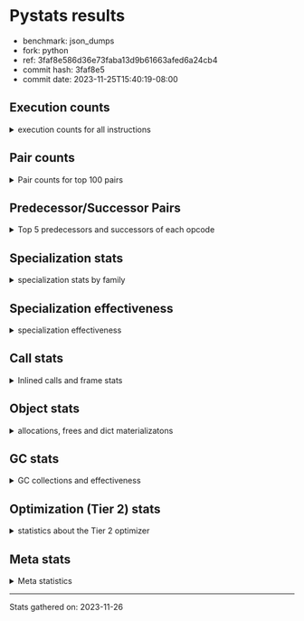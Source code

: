 
# Pystats results

- benchmark: json_dumps
- fork: python
- ref: 3faf8e586d36e73faba13d9b61663afed6a24cb4
- commit hash: 3faf8e5
- commit date: 2023-11-25T15:40:19-08:00

## Execution counts

<details>
<summary> execution counts for all instructions </summary>

|Name | Count | Self | Cumulative | Miss ratio | 
|---|---:|---:|---:|---:|
| LOAD_FAST | 71,701,640 | 23.1% | 23.1% |  |
| TO_BOOL_BOOL | 25,606,200 | 8.3% | 31.4% |  |
| LOAD_ATTR_INSTANCE_VALUE | 20,484,960 | 6.6% | 38.0% |  |
| POP_JUMP_IF_FALSE | 17,924,560 | 5.8% | 43.8% |  |
| LOAD_GLOBAL_MODULE | 15,365,020 | 5.0% | 48.8% |  |
| LOAD_GLOBAL_BUILTIN | 15,363,780 | 5.0% | 53.7% |  |
| STORE_FAST | 12,805,160 | 4.1% | 57.8% |  |
| LOAD_CONST | 12,803,280 | 4.1% | 62.0% |  |
| POP_JUMP_IF_NOT_NONE | 12,803,200 | 4.1% | 66.1% |  |
| POP_JUMP_IF_TRUE | 10,242,560 | 3.3% | 69.4% |  |
| CALL | 7,685,600 | 2.5% | 71.9% |  |
| RESUME_CHECK | 7,682,540 | 2.5% | 74.4% |  |
| RETURN_VALUE | 7,682,000 | 2.5% | 76.9% |  |
| JUMP_FORWARD | 7,681,920 | 2.5% | 79.3% |  |
| LOAD_ATTR | 5,123,560 | 1.7% | 81.0% |  |
| BUILD_TUPLE | 5,121,280 | 1.7% | 82.6% |  |
| LOAD_FAST_LOAD_FAST | 5,121,280 | 1.7% | 84.3% |  |
| CALL_ISINSTANCE | 5,121,240 | 1.7% | 85.9% |  |
| LOAD_ATTR_METHOD_WITH_VALUES | 5,121,240 | 1.7% | 87.6% |  |
| LOAD_ATTR_NONDESCRIPTOR_WITH_VALUES | 5,121,240 | 1.7% | 89.3% |  |
| ENTER_EXECUTOR | 2,562,880 | 0.8% | 90.1% |  |
| PUSH_NULL | 2,562,520 | 0.8% | 90.9% |  |
| TO_BOOL | 2,561,860 | 0.8% | 91.7% |  |
| POP_TOP | 2,561,360 | 0.8% | 92.6% |  |
| MAKE_FUNCTION | 2,560,640 | 0.8% | 93.4% |  |
| UNARY_NEGATIVE | 2,560,640 | 0.8% | 94.2% |  |
| BUILD_MAP | 2,560,640 | 0.8% | 95.0% |  |
| CALL_KW | 2,560,640 | 0.8% | 95.9% |  |
| POP_JUMP_IF_NONE | 2,560,640 | 0.8% | 96.7% |  |
| SET_FUNCTION_ATTRIBUTE | 2,560,640 | 0.8% | 97.5% |  |
| CALL_METHOD_DESCRIPTOR_O | 2,560,620 | 0.8% | 98.3% |  |
| CALL_PY_EXACT_ARGS | 2,560,620 | 0.8% | 99.2% |  |
| LOAD_ATTR_METHOD_NO_DICT | 2,560,620 | 0.8% | 100.0% |  |
| FOR_ITER_RANGE | 4,160 | 0.0% | 100.0% |  |
| GET_ITER | 1,600 | 0.0% | 100.0% |  |
| FOR_ITER_LIST | 1,500 | 0.0% | 100.0% |  |
| LOAD_ATTR_MODULE | 1,300 | 0.0% | 100.0% |  |
| JUMP_BACKWARD | 1,020 | 0.0% | 100.0% |  |
| STORE_FAST_STORE_FAST | 880 | 0.0% | 100.0% |  |
| UNPACK_SEQUENCE_TWO_TUPLE | 860 | 0.0% | 100.0% |  |
| INTERPRETER_EXIT | 640 | 0.0% | 100.0% |  |
| LOAD_GLOBAL | 640 | 0.0% | 100.0% |  |
| RETURN_CONST | 640 | 0.0% | 100.0% |  |
| LOAD_DEREF | 160 | 0.0% | 100.0% |  |
| FOR_ITER | 120 | 0.0% | 100.0% |  |
| RESUME | 100 | 0.0% | 100.0% |  |
| NOP | 80 | 0.0% | 100.0% |  |
| CALL_FUNCTION_EX | 80 | 0.0% | 100.0% |  |
| COPY_FREE_VARS | 80 | 0.0% | 100.0% |  |
| BINARY_OP_SUBTRACT_FLOAT | 60 | 0.0% | 100.0% |  |
| CALL_BUILTIN_CLASS | 60 | 0.0% | 100.0% |  |
| COMPARE_OP_INT | 60 | 0.0% | 100.0% |  |
| BINARY_OP | 40 | 0.0% | 100.0% |  |
| COMPARE_OP | 40 | 0.0% | 100.0% |  |
| UNPACK_SEQUENCE | 40 | 0.0% | 100.0% |  |


</details>

## Pair counts

<details>
<summary> Pair counts for top 100 pairs </summary>

|Pair | Count | Self | Cumulative | 
|---|---:|---:|---:|
| TO_BOOL_BOOL POP_JUMP_IF_FALSE | 17,924,340 | 5.8% | 5.8% |
| LOAD_FAST LOAD_ATTR_INSTANCE_VALUE | 17,924,200 | 5.8% | 11.6% |
| LOAD_FAST TO_BOOL_BOOL | 15,363,600 | 5.0% | 16.5% |
| LOAD_FAST POP_JUMP_IF_NOT_NONE | 10,242,560 | 3.3% | 19.8% |
| POP_JUMP_IF_FALSE LOAD_FAST | 10,242,560 | 3.3% | 23.1% |
| POP_JUMP_IF_NOT_NONE LOAD_FAST | 10,242,560 | 3.3% | 26.4% |
| JUMP_FORWARD LOAD_FAST | 7,681,920 | 2.5% | 28.9% |
| STORE_FAST JUMP_FORWARD | 7,681,920 | 2.5% | 31.4% |
| LOAD_ATTR_INSTANCE_VALUE LOAD_FAST | 7,681,860 | 2.5% | 33.9% |
| TO_BOOL_BOOL POP_JUMP_IF_TRUE | 7,681,860 | 2.5% | 36.4% |
| RESUME_CHECK LOAD_FAST | 5,121,860 | 1.7% | 38.0% |
| LOAD_FAST LOAD_CONST | 5,121,360 | 1.7% | 39.7% |
| LOAD_GLOBAL_BUILTIN LOAD_FAST | 5,121,300 | 1.7% | 41.3% |
| POP_JUMP_IF_TRUE LOAD_FAST | 5,121,280 | 1.7% | 43.0% |
| LOAD_ATTR_METHOD_WITH_VALUES LOAD_FAST | 5,121,240 | 1.7% | 44.6% |
| LOAD_ATTR_NONDESCRIPTOR_WITH_VALUES LOAD_FAST | 5,121,240 | 1.7% | 46.3% |
| LOAD_FAST LOAD_ATTR_NONDESCRIPTOR_WITH_VALUES | 5,121,200 | 1.7% | 47.9% |
| LOAD_FAST LOAD_GLOBAL_BUILTIN | 5,121,200 | 1.7% | 49.6% |
| POP_JUMP_IF_FALSE LOAD_GLOBAL_MODULE | 5,121,200 | 1.7% | 51.2% |
| CALL_ISINSTANCE TO_BOOL_BOOL | 5,121,200 | 1.7% | 52.9% |
| LOAD_ATTR_INSTANCE_VALUE TO_BOOL_BOOL | 5,121,200 | 1.7% | 54.5% |
| PUSH_NULL LOAD_FAST | 2,561,920 | 0.8% | 55.4% |
| STORE_FAST LOAD_FAST | 2,561,320 | 0.8% | 56.2% |
| LOAD_FAST PUSH_NULL | 2,561,160 | 0.8% | 57.0% |
| LOAD_FAST TO_BOOL | 2,560,880 | 0.8% | 57.8% |
| CALL STORE_FAST | 2,560,740 | 0.8% | 58.7% |
| TO_BOOL POP_JUMP_IF_TRUE | 2,560,700 | 0.8% | 59.5% |
| LOAD_FAST_LOAD_FAST LOAD_ATTR | 2,560,680 | 0.8% | 60.3% |
| CALL RETURN_VALUE | 2,560,660 | 0.8% | 61.2% |
| MAKE_FUNCTION SET_FUNCTION_ATTRIBUTE | 2,560,640 | 0.8% | 62.0% |
| RETURN_VALUE POP_TOP | 2,560,640 | 0.8% | 62.8% |
| RETURN_VALUE RETURN_VALUE | 2,560,640 | 0.8% | 63.6% |
| RETURN_VALUE STORE_FAST | 2,560,640 | 0.8% | 64.5% |
| UNARY_NEGATIVE BUILD_TUPLE | 2,560,640 | 0.8% | 65.3% |
| BUILD_MAP STORE_FAST | 2,560,640 | 0.8% | 66.1% |
| BUILD_TUPLE LOAD_CONST | 2,560,640 | 0.8% | 66.9% |
| LOAD_ATTR LOAD_FAST_LOAD_FAST | 2,560,640 | 0.8% | 67.8% |
| LOAD_CONST MAKE_FUNCTION | 2,560,640 | 0.8% | 68.6% |
| LOAD_CONST CALL | 2,560,640 | 0.8% | 69.4% |
| LOAD_CONST CALL_KW | 2,560,640 | 0.8% | 70.2% |
| LOAD_CONST LOAD_CONST | 2,560,640 | 0.8% | 71.1% |
| POP_JUMP_IF_FALSE BUILD_MAP | 2,560,640 | 0.8% | 71.9% |
| POP_JUMP_IF_NONE LOAD_FAST | 2,560,640 | 0.8% | 72.7% |
| POP_JUMP_IF_TRUE LOAD_CONST | 2,560,640 | 0.8% | 73.5% |
| SET_FUNCTION_ATTRIBUTE STORE_FAST | 2,560,640 | 0.8% | 74.4% |
| CALL RESUME_CHECK | 2,560,620 | 0.8% | 75.2% |
| CALL_KW RESUME_CHECK | 2,560,620 | 0.8% | 76.0% |
| CALL_METHOD_DESCRIPTOR_O RETURN_VALUE | 2,560,620 | 0.8% | 76.9% |
| CALL_PY_EXACT_ARGS RESUME_CHECK | 2,560,620 | 0.8% | 77.7% |
| LOAD_ATTR_INSTANCE_VALUE CALL | 2,560,620 | 0.8% | 78.5% |
| LOAD_ATTR_INSTANCE_VALUE POP_JUMP_IF_NOT_NONE | 2,560,620 | 0.8% | 79.3% |
| LOAD_ATTR_METHOD_NO_DICT LOAD_FAST | 2,560,620 | 0.8% | 80.2% |
| LOAD_GLOBAL_BUILTIN BUILD_TUPLE | 2,560,620 | 0.8% | 81.0% |
| LOAD_GLOBAL_BUILTIN LOAD_ATTR | 2,560,620 | 0.8% | 81.8% |
| LOAD_GLOBAL_MODULE UNARY_NEGATIVE | 2,560,620 | 0.8% | 82.6% |
| LOAD_GLOBAL_MODULE LOAD_FAST_LOAD_FAST | 2,560,620 | 0.8% | 83.5% |
| LOAD_GLOBAL_MODULE POP_JUMP_IF_NONE | 2,560,620 | 0.8% | 84.3% |
| LOAD_GLOBAL_MODULE STORE_FAST | 2,560,620 | 0.8% | 85.1% |
| POP_TOP ENTER_EXECUTOR | 2,560,600 | 0.8% | 85.9% |
| BUILD_TUPLE CALL_ISINSTANCE | 2,560,600 | 0.8% | 86.8% |
| LOAD_ATTR LOAD_GLOBAL_MODULE | 2,560,600 | 0.8% | 87.6% |
| LOAD_CONST LOAD_ATTR_METHOD_NO_DICT | 2,560,600 | 0.8% | 88.4% |
| LOAD_FAST CALL_METHOD_DESCRIPTOR_O | 2,560,600 | 0.8% | 89.2% |
| LOAD_FAST CALL_PY_EXACT_ARGS | 2,560,600 | 0.8% | 90.1% |
| LOAD_FAST LOAD_ATTR_METHOD_WITH_VALUES | 2,560,600 | 0.8% | 90.9% |
| LOAD_FAST_LOAD_FAST LOAD_ATTR_INSTANCE_VALUE | 2,560,600 | 0.8% | 91.7% |
| POP_JUMP_IF_NOT_NONE LOAD_GLOBAL_MODULE | 2,560,600 | 0.8% | 92.6% |
| POP_JUMP_IF_TRUE LOAD_GLOBAL_MODULE | 2,560,600 | 0.8% | 93.4% |
| STORE_FAST LOAD_GLOBAL_BUILTIN | 2,560,600 | 0.8% | 94.2% |
| LOAD_ATTR_INSTANCE_VALUE LOAD_GLOBAL_BUILTIN | 2,560,600 | 0.8% | 95.0% |
| LOAD_GLOBAL_BUILTIN CALL_ISINSTANCE | 2,560,600 | 0.8% | 95.9% |
| LOAD_GLOBAL_BUILTIN LOAD_GLOBAL_BUILTIN | 2,560,600 | 0.8% | 96.7% |
| LOAD_GLOBAL_MODULE LOAD_ATTR_METHOD_WITH_VALUES | 2,560,600 | 0.8% | 97.5% |
| LOAD_GLOBAL_MODULE LOAD_GLOBAL_MODULE | 2,560,600 | 0.8% | 98.3% |
| RESUME_CHECK LOAD_GLOBAL_BUILTIN | 2,560,600 | 0.8% | 99.2% |
| ENTER_EXECUTOR CALL | 2,559,720 | 0.8% | 100.0% |
| CALL CALL | 2,600 | 0.0% | 100.0% |
| ENTER_EXECUTOR FOR_ITER_RANGE | 2,600 | 0.0% | 100.0% |
| FOR_ITER_RANGE ENTER_EXECUTOR | 2,220 | 0.0% | 100.0% |
| LOAD_ATTR LOAD_ATTR | 1,640 | 0.0% | 100.0% |
| LOAD_FAST GET_ITER | 1,600 | 0.0% | 100.0% |
| FOR_ITER_RANGE STORE_FAST | 1,520 | 0.0% | 100.0% |
| LOAD_FAST CALL | 1,320 | 0.0% | 100.0% |
| LOAD_ATTR_MODULE PUSH_NULL | 1,240 | 0.0% | 100.0% |
| LOAD_GLOBAL_MODULE LOAD_ATTR_MODULE | 1,240 | 0.0% | 100.0% |
| STORE_FAST LOAD_GLOBAL_MODULE | 1,160 | 0.0% | 100.0% |
| GET_ITER FOR_ITER_RANGE | 920 | 0.0% | 100.0% |
| STORE_FAST_STORE_FAST LOAD_FAST | 880 | 0.0% | 100.0% |
| UNPACK_SEQUENCE_TWO_TUPLE STORE_FAST_STORE_FAST | 860 | 0.0% | 100.0% |
| FOR_ITER_LIST UNPACK_SEQUENCE_TWO_TUPLE | 840 | 0.0% | 100.0% |
| TO_BOOL TO_BOOL | 820 | 0.0% | 100.0% |
| CALL POP_TOP | 720 | 0.0% | 100.0% |
| POP_TOP JUMP_BACKWARD | 680 | 0.0% | 100.0% |
| RETURN_CONST INTERPRETER_EXIT | 640 | 0.0% | 100.0% |
| FOR_ITER_LIST RETURN_CONST | 640 | 0.0% | 100.0% |
| CACHE RESUME_CHECK | 620 | 0.0% | 100.0% |
| GET_ITER FOR_ITER_LIST | 620 | 0.0% | 100.0% |
| PUSH_NULL CALL | 600 | 0.0% | 100.0% |
| JUMP_BACKWARD FOR_ITER_RANGE | 600 | 0.0% | 100.0% |
| ENTER_EXECUTOR FOR_ITER_LIST | 560 | 0.0% | 100.0% |


</details>

## Predecessor/Successor Pairs

<details>
<summary> Top 5 predecessors and successors of each opcode </summary>

### CACHE

<details>
<summary> Successors and predecessors for CACHE </summary>

|Successors | Count | Percentage | 
|---|---:|---:|
| RESUME_CHECK | 620 | 96.9% |
| RESUME | 20 | 3.1% |


</details>

### GET_ITER

<details>
<summary> Successors and predecessors for GET_ITER </summary>

|Predecessors | Count | Percentage | 
|---|---:|---:|
| LOAD_FAST | 1,600 | 100.0% |

|Successors | Count | Percentage | 
|---|---:|---:|
| FOR_ITER_RANGE | 920 | 57.5% |
| FOR_ITER_LIST | 620 | 38.8% |
| FOR_ITER | 60 | 3.8% |


</details>

### INTERPRETER_EXIT

<details>
<summary> Successors and predecessors for INTERPRETER_EXIT </summary>

|Predecessors | Count | Percentage | 
|---|---:|---:|
| RETURN_CONST | 640 | 100.0% |


</details>

### MAKE_FUNCTION

<details>
<summary> Successors and predecessors for MAKE_FUNCTION </summary>

|Predecessors | Count | Percentage | 
|---|---:|---:|
| LOAD_CONST | 2,560,640 | 100.0% |

|Successors | Count | Percentage | 
|---|---:|---:|
| SET_FUNCTION_ATTRIBUTE | 2,560,640 | 100.0% |


</details>

### NOP

<details>
<summary> Successors and predecessors for NOP </summary>

|Predecessors | Count | Percentage | 
|---|---:|---:|
| POP_TOP | 80 | 100.0% |

|Successors | Count | Percentage | 
|---|---:|---:|
| LOAD_DEREF | 80 | 100.0% |


</details>

### POP_TOP

<details>
<summary> Successors and predecessors for POP_TOP </summary>

|Predecessors | Count | Percentage | 
|---|---:|---:|
| RETURN_VALUE | 2,560,640 | 100.0% |
| CALL | 720 | 0.0% |

|Successors | Count | Percentage | 
|---|---:|---:|
| ENTER_EXECUTOR | 2,560,600 | 100.0% |
| JUMP_BACKWARD | 680 | 0.0% |
| NOP | 80 | 0.0% |


</details>

### PUSH_NULL

<details>
<summary> Successors and predecessors for PUSH_NULL </summary>

|Predecessors | Count | Percentage | 
|---|---:|---:|
| LOAD_FAST | 2,561,160 | 99.9% |
| LOAD_ATTR_MODULE | 1,240 | 0.0% |
| LOAD_DEREF | 80 | 0.0% |
| LOAD_ATTR | 40 | 0.0% |

|Successors | Count | Percentage | 
|---|---:|---:|
| LOAD_FAST | 2,561,920 | 100.0% |
| CALL | 600 | 0.0% |


</details>

### RETURN_VALUE

<details>
<summary> Successors and predecessors for RETURN_VALUE </summary>

|Predecessors | Count | Percentage | 
|---|---:|---:|
| CALL | 2,560,660 | 33.3% |
| RETURN_VALUE | 2,560,640 | 33.3% |
| CALL_METHOD_DESCRIPTOR_O | 2,560,620 | 33.3% |
| LOAD_FAST | 80 | 0.0% |

|Successors | Count | Percentage | 
|---|---:|---:|
| POP_TOP | 2,560,640 | 33.3% |
| RETURN_VALUE | 2,560,640 | 33.3% |
| STORE_FAST | 2,560,640 | 33.3% |
| LOAD_GLOBAL | 40 | 0.0% |
| LOAD_GLOBAL_MODULE | 40 | 0.0% |


</details>

### TO_BOOL

<details>
<summary> Successors and predecessors for TO_BOOL </summary>

|Predecessors | Count | Percentage | 
|---|---:|---:|
| LOAD_FAST | 2,560,880 | 100.0% |
| TO_BOOL | 820 | 0.0% |
| CALL | 40 | 0.0% |
| LOAD_ATTR | 40 | 0.0% |
| CALL_ISINSTANCE | 40 | 0.0% |

|Successors | Count | Percentage | 
|---|---:|---:|
| POP_JUMP_IF_TRUE | 2,560,700 | 100.0% |
| TO_BOOL | 820 | 0.0% |
| TO_BOOL_BOOL | 200 | 0.0% |
| POP_JUMP_IF_FALSE | 140 | 0.0% |


</details>

### UNARY_NEGATIVE

<details>
<summary> Successors and predecessors for UNARY_NEGATIVE </summary>

|Predecessors | Count | Percentage | 
|---|---:|---:|
| LOAD_GLOBAL_MODULE | 2,560,620 | 100.0% |
| LOAD_GLOBAL | 20 | 0.0% |

|Successors | Count | Percentage | 
|---|---:|---:|
| BUILD_TUPLE | 2,560,640 | 100.0% |


</details>

### BINARY_OP

<details>
<summary> Successors and predecessors for BINARY_OP </summary>

|Predecessors | Count | Percentage | 
|---|---:|---:|
| LOAD_FAST | 40 | 100.0% |

|Successors | Count | Percentage | 
|---|---:|---:|
| STORE_FAST | 20 | 50.0% |
| BINARY_OP_SUBTRACT_FLOAT | 20 | 50.0% |


</details>

### BUILD_MAP

<details>
<summary> Successors and predecessors for BUILD_MAP </summary>

|Predecessors | Count | Percentage | 
|---|---:|---:|
| POP_JUMP_IF_FALSE | 2,560,640 | 100.0% |

|Successors | Count | Percentage | 
|---|---:|---:|
| STORE_FAST | 2,560,640 | 100.0% |


</details>

### BUILD_TUPLE

<details>
<summary> Successors and predecessors for BUILD_TUPLE </summary>

|Predecessors | Count | Percentage | 
|---|---:|---:|
| UNARY_NEGATIVE | 2,560,640 | 50.0% |
| LOAD_GLOBAL_BUILTIN | 2,560,620 | 50.0% |
| LOAD_GLOBAL | 20 | 0.0% |

|Successors | Count | Percentage | 
|---|---:|---:|
| LOAD_CONST | 2,560,640 | 50.0% |
| CALL_ISINSTANCE | 2,560,600 | 50.0% |
| CALL | 40 | 0.0% |


</details>

### CALL

<details>
<summary> Successors and predecessors for CALL </summary>

|Predecessors | Count | Percentage | 
|---|---:|---:|
| LOAD_CONST | 2,560,640 | 33.3% |
| LOAD_ATTR_INSTANCE_VALUE | 2,560,620 | 33.3% |
| ENTER_EXECUTOR | 2,559,720 | 33.3% |
| CALL | 2,600 | 0.0% |
| LOAD_FAST | 1,320 | 0.0% |

|Successors | Count | Percentage | 
|---|---:|---:|
| STORE_FAST | 2,560,740 | 33.3% |
| RETURN_VALUE | 2,560,660 | 33.3% |
| RESUME_CHECK | 2,560,620 | 33.3% |
| CALL | 2,600 | 0.0% |
| POP_TOP | 720 | 0.0% |


</details>

### CALL_FUNCTION_EX

<details>
<summary> Successors and predecessors for CALL_FUNCTION_EX </summary>

|Predecessors | Count | Percentage | 
|---|---:|---:|
| LOAD_FAST | 80 | 100.0% |

|Successors | Count | Percentage | 
|---|---:|---:|
| COPY_FREE_VARS | 80 | 100.0% |


</details>

### CALL_KW

<details>
<summary> Successors and predecessors for CALL_KW </summary>

|Predecessors | Count | Percentage | 
|---|---:|---:|
| LOAD_CONST | 2,560,640 | 100.0% |

|Successors | Count | Percentage | 
|---|---:|---:|
| RESUME_CHECK | 2,560,620 | 100.0% |
| RESUME | 20 | 0.0% |


</details>

### COMPARE_OP

<details>
<summary> Successors and predecessors for COMPARE_OP </summary>

|Predecessors | Count | Percentage | 
|---|---:|---:|
| LOAD_CONST | 40 | 100.0% |

|Successors | Count | Percentage | 
|---|---:|---:|
| POP_JUMP_IF_FALSE | 20 | 50.0% |
| COMPARE_OP_INT | 20 | 50.0% |


</details>

### COPY_FREE_VARS

<details>
<summary> Successors and predecessors for COPY_FREE_VARS </summary>

|Predecessors | Count | Percentage | 
|---|---:|---:|
| CALL_FUNCTION_EX | 80 | 100.0% |

|Successors | Count | Percentage | 
|---|---:|---:|
| RESUME_CHECK | 60 | 75.0% |
| RESUME | 20 | 25.0% |


</details>

### ENTER_EXECUTOR

<details>
<summary> Successors and predecessors for ENTER_EXECUTOR </summary>

|Predecessors | Count | Percentage | 
|---|---:|---:|
| POP_TOP | 2,560,600 | 99.9% |
| FOR_ITER_RANGE | 2,220 | 0.1% |
| JUMP_BACKWARD | 60 | 0.0% |

|Successors | Count | Percentage | 
|---|---:|---:|
| CALL | 2,559,720 | 99.9% |
| FOR_ITER_RANGE | 2,600 | 0.1% |
| FOR_ITER_LIST | 560 | 0.0% |


</details>

### FOR_ITER

<details>
<summary> Successors and predecessors for FOR_ITER </summary>

|Predecessors | Count | Percentage | 
|---|---:|---:|
| GET_ITER | 60 | 50.0% |
| JUMP_BACKWARD | 60 | 50.0% |

|Successors | Count | Percentage | 
|---|---:|---:|
| STORE_FAST | 40 | 33.3% |
| FOR_ITER_RANGE | 40 | 33.3% |
| UNPACK_SEQUENCE | 20 | 16.7% |
| FOR_ITER_LIST | 20 | 16.7% |


</details>

### JUMP_BACKWARD

<details>
<summary> Successors and predecessors for JUMP_BACKWARD </summary>

|Predecessors | Count | Percentage | 
|---|---:|---:|
| POP_TOP | 680 | 66.7% |
| FOR_ITER_RANGE | 340 | 33.3% |

|Successors | Count | Percentage | 
|---|---:|---:|
| FOR_ITER_RANGE | 600 | 58.8% |
| FOR_ITER_LIST | 300 | 29.4% |
| ENTER_EXECUTOR | 60 | 5.9% |
| FOR_ITER | 60 | 5.9% |


</details>

### JUMP_FORWARD

<details>
<summary> Successors and predecessors for JUMP_FORWARD </summary>

|Predecessors | Count | Percentage | 
|---|---:|---:|
| STORE_FAST | 7,681,920 | 100.0% |

|Successors | Count | Percentage | 
|---|---:|---:|
| LOAD_FAST | 7,681,920 | 100.0% |


</details>

### LOAD_ATTR

<details>
<summary> Successors and predecessors for LOAD_ATTR </summary>

|Predecessors | Count | Percentage | 
|---|---:|---:|
| LOAD_FAST_LOAD_FAST | 2,560,680 | 50.0% |
| LOAD_GLOBAL_BUILTIN | 2,560,620 | 50.0% |
| LOAD_ATTR | 1,640 | 0.0% |
| LOAD_FAST | 400 | 0.0% |
| LOAD_GLOBAL | 100 | 0.0% |

|Successors | Count | Percentage | 
|---|---:|---:|
| LOAD_FAST_LOAD_FAST | 2,560,640 | 50.0% |
| LOAD_GLOBAL_MODULE | 2,560,600 | 50.0% |
| LOAD_ATTR | 1,640 | 0.0% |
| LOAD_FAST | 160 | 0.0% |
| LOAD_ATTR_INSTANCE_VALUE | 160 | 0.0% |


</details>

### LOAD_CONST

<details>
<summary> Successors and predecessors for LOAD_CONST </summary>

|Predecessors | Count | Percentage | 
|---|---:|---:|
| LOAD_FAST | 5,121,360 | 40.0% |
| BUILD_TUPLE | 2,560,640 | 20.0% |
| LOAD_CONST | 2,560,640 | 20.0% |
| POP_JUMP_IF_TRUE | 2,560,640 | 20.0% |

|Successors | Count | Percentage | 
|---|---:|---:|
| MAKE_FUNCTION | 2,560,640 | 20.0% |
| CALL | 2,560,640 | 20.0% |
| CALL_KW | 2,560,640 | 20.0% |
| LOAD_CONST | 2,560,640 | 20.0% |
| LOAD_ATTR_METHOD_NO_DICT | 2,560,600 | 20.0% |


</details>

### LOAD_DEREF

<details>
<summary> Successors and predecessors for LOAD_DEREF </summary>

|Predecessors | Count | Percentage | 
|---|---:|---:|
| NOP | 80 | 50.0% |
| STORE_FAST | 80 | 50.0% |

|Successors | Count | Percentage | 
|---|---:|---:|
| PUSH_NULL | 80 | 50.0% |
| STORE_FAST | 80 | 50.0% |


</details>

### LOAD_FAST

<details>
<summary> Successors and predecessors for LOAD_FAST </summary>

|Predecessors | Count | Percentage | 
|---|---:|---:|
| POP_JUMP_IF_FALSE | 10,242,560 | 14.3% |
| POP_JUMP_IF_NOT_NONE | 10,242,560 | 14.3% |
| JUMP_FORWARD | 7,681,920 | 10.7% |
| LOAD_ATTR_INSTANCE_VALUE | 7,681,860 | 10.7% |
| RESUME_CHECK | 5,121,860 | 7.1% |

|Successors | Count | Percentage | 
|---|---:|---:|
| LOAD_ATTR_INSTANCE_VALUE | 17,924,200 | 25.0% |
| TO_BOOL_BOOL | 15,363,600 | 21.4% |
| POP_JUMP_IF_NOT_NONE | 10,242,560 | 14.3% |
| LOAD_CONST | 5,121,360 | 7.1% |
| LOAD_ATTR_NONDESCRIPTOR_WITH_VALUES | 5,121,200 | 7.1% |


</details>

### LOAD_FAST_LOAD_FAST

<details>
<summary> Successors and predecessors for LOAD_FAST_LOAD_FAST </summary>

|Predecessors | Count | Percentage | 
|---|---:|---:|
| LOAD_ATTR | 2,560,640 | 50.0% |
| LOAD_GLOBAL_MODULE | 2,560,620 | 50.0% |
| LOAD_GLOBAL | 20 | 0.0% |

|Successors | Count | Percentage | 
|---|---:|---:|
| LOAD_ATTR | 2,560,680 | 50.0% |
| LOAD_ATTR_INSTANCE_VALUE | 2,560,600 | 50.0% |


</details>

### LOAD_GLOBAL

<details>
<summary> Successors and predecessors for LOAD_GLOBAL </summary>

|Predecessors | Count | Percentage | 
|---|---:|---:|
| POP_JUMP_IF_FALSE | 120 | 18.8% |
| LOAD_FAST | 80 | 12.5% |
| STORE_FAST | 80 | 12.5% |
| LOAD_ATTR | 60 | 9.4% |
| RETURN_VALUE | 40 | 6.2% |

|Successors | Count | Percentage | 
|---|---:|---:|
| LOAD_GLOBAL_MODULE | 180 | 28.1% |
| LOAD_GLOBAL_BUILTIN | 140 | 21.9% |
| LOAD_ATTR | 100 | 15.6% |
| LOAD_FAST | 60 | 9.4% |
| LOAD_GLOBAL | 40 | 6.2% |


</details>

### POP_JUMP_IF_FALSE

<details>
<summary> Successors and predecessors for POP_JUMP_IF_FALSE </summary>

|Predecessors | Count | Percentage | 
|---|---:|---:|
| TO_BOOL_BOOL | 17,924,340 | 100.0% |
| TO_BOOL | 140 | 0.0% |
| COMPARE_OP_INT | 60 | 0.0% |
| COMPARE_OP | 20 | 0.0% |

|Successors | Count | Percentage | 
|---|---:|---:|
| LOAD_FAST | 10,242,560 | 57.1% |
| LOAD_GLOBAL_MODULE | 5,121,200 | 28.6% |
| BUILD_MAP | 2,560,640 | 14.3% |
| LOAD_GLOBAL | 120 | 0.0% |
| LOAD_GLOBAL_BUILTIN | 40 | 0.0% |


</details>

### POP_JUMP_IF_NONE

<details>
<summary> Successors and predecessors for POP_JUMP_IF_NONE </summary>

|Predecessors | Count | Percentage | 
|---|---:|---:|
| LOAD_GLOBAL_MODULE | 2,560,620 | 100.0% |
| LOAD_GLOBAL | 20 | 0.0% |

|Successors | Count | Percentage | 
|---|---:|---:|
| LOAD_FAST | 2,560,640 | 100.0% |


</details>

### POP_JUMP_IF_NOT_NONE

<details>
<summary> Successors and predecessors for POP_JUMP_IF_NOT_NONE </summary>

|Predecessors | Count | Percentage | 
|---|---:|---:|
| LOAD_FAST | 10,242,560 | 80.0% |
| LOAD_ATTR_INSTANCE_VALUE | 2,560,620 | 20.0% |
| LOAD_ATTR | 20 | 0.0% |

|Successors | Count | Percentage | 
|---|---:|---:|
| LOAD_FAST | 10,242,560 | 80.0% |
| LOAD_GLOBAL_MODULE | 2,560,600 | 20.0% |
| LOAD_GLOBAL | 40 | 0.0% |


</details>

### POP_JUMP_IF_TRUE

<details>
<summary> Successors and predecessors for POP_JUMP_IF_TRUE </summary>

|Predecessors | Count | Percentage | 
|---|---:|---:|
| TO_BOOL_BOOL | 7,681,860 | 75.0% |
| TO_BOOL | 2,560,700 | 25.0% |

|Successors | Count | Percentage | 
|---|---:|---:|
| LOAD_FAST | 5,121,280 | 50.0% |
| LOAD_CONST | 2,560,640 | 25.0% |
| LOAD_GLOBAL_MODULE | 2,560,600 | 25.0% |
| LOAD_GLOBAL | 40 | 0.0% |


</details>

### RETURN_CONST

<details>
<summary> Successors and predecessors for RETURN_CONST </summary>

|Predecessors | Count | Percentage | 
|---|---:|---:|
| FOR_ITER_LIST | 640 | 100.0% |

|Successors | Count | Percentage | 
|---|---:|---:|
| INTERPRETER_EXIT | 640 | 100.0% |


</details>

### SET_FUNCTION_ATTRIBUTE

<details>
<summary> Successors and predecessors for SET_FUNCTION_ATTRIBUTE </summary>

|Predecessors | Count | Percentage | 
|---|---:|---:|
| MAKE_FUNCTION | 2,560,640 | 100.0% |

|Successors | Count | Percentage | 
|---|---:|---:|
| STORE_FAST | 2,560,640 | 100.0% |


</details>

### STORE_FAST

<details>
<summary> Successors and predecessors for STORE_FAST </summary>

|Predecessors | Count | Percentage | 
|---|---:|---:|
| CALL | 2,560,740 | 20.0% |
| RETURN_VALUE | 2,560,640 | 20.0% |
| BUILD_MAP | 2,560,640 | 20.0% |
| SET_FUNCTION_ATTRIBUTE | 2,560,640 | 20.0% |
| LOAD_GLOBAL_MODULE | 2,560,620 | 20.0% |

|Successors | Count | Percentage | 
|---|---:|---:|
| JUMP_FORWARD | 7,681,920 | 60.0% |
| LOAD_FAST | 2,561,320 | 20.0% |
| LOAD_GLOBAL_BUILTIN | 2,560,600 | 20.0% |
| LOAD_GLOBAL_MODULE | 1,160 | 0.0% |
| LOAD_DEREF | 80 | 0.0% |


</details>

### STORE_FAST_STORE_FAST

<details>
<summary> Successors and predecessors for STORE_FAST_STORE_FAST </summary>

|Predecessors | Count | Percentage | 
|---|---:|---:|
| UNPACK_SEQUENCE_TWO_TUPLE | 860 | 97.7% |
| UNPACK_SEQUENCE | 20 | 2.3% |

|Successors | Count | Percentage | 
|---|---:|---:|
| LOAD_FAST | 880 | 100.0% |


</details>

### UNPACK_SEQUENCE

<details>
<summary> Successors and predecessors for UNPACK_SEQUENCE </summary>

|Predecessors | Count | Percentage | 
|---|---:|---:|
| FOR_ITER | 20 | 50.0% |
| FOR_ITER_LIST | 20 | 50.0% |

|Successors | Count | Percentage | 
|---|---:|---:|
| STORE_FAST_STORE_FAST | 20 | 50.0% |
| UNPACK_SEQUENCE_TWO_TUPLE | 20 | 50.0% |


</details>

### RESUME

<details>
<summary> Successors and predecessors for RESUME </summary>

|Predecessors | Count | Percentage | 
|---|---:|---:|
| CALL | 40 | 40.0% |
| CACHE | 20 | 20.0% |
| CALL_KW | 20 | 20.0% |
| COPY_FREE_VARS | 20 | 20.0% |

|Successors | Count | Percentage | 
|---|---:|---:|
| LOAD_FAST | 60 | 60.0% |
| LOAD_GLOBAL | 40 | 40.0% |


</details>

### BINARY_OP_SUBTRACT_FLOAT

<details>
<summary> Successors and predecessors for BINARY_OP_SUBTRACT_FLOAT </summary>

|Predecessors | Count | Percentage | 
|---|---:|---:|
| LOAD_FAST | 40 | 66.7% |
| BINARY_OP | 20 | 33.3% |

|Successors | Count | Percentage | 
|---|---:|---:|
| STORE_FAST | 60 | 100.0% |


</details>

### CALL_BUILTIN_CLASS

<details>
<summary> Successors and predecessors for CALL_BUILTIN_CLASS </summary>

|Predecessors | Count | Percentage | 
|---|---:|---:|
| LOAD_FAST | 40 | 66.7% |
| CALL | 20 | 33.3% |

|Successors | Count | Percentage | 
|---|---:|---:|
| STORE_FAST | 60 | 100.0% |


</details>

### CALL_ISINSTANCE

<details>
<summary> Successors and predecessors for CALL_ISINSTANCE </summary>

|Predecessors | Count | Percentage | 
|---|---:|---:|
| BUILD_TUPLE | 2,560,600 | 50.0% |
| LOAD_GLOBAL_BUILTIN | 2,560,600 | 50.0% |
| CALL | 40 | 0.0% |

|Successors | Count | Percentage | 
|---|---:|---:|
| TO_BOOL_BOOL | 5,121,200 | 100.0% |
| TO_BOOL | 40 | 0.0% |


</details>

### CALL_METHOD_DESCRIPTOR_O

<details>
<summary> Successors and predecessors for CALL_METHOD_DESCRIPTOR_O </summary>

|Predecessors | Count | Percentage | 
|---|---:|---:|
| LOAD_FAST | 2,560,600 | 100.0% |
| CALL | 20 | 0.0% |

|Successors | Count | Percentage | 
|---|---:|---:|
| RETURN_VALUE | 2,560,620 | 100.0% |


</details>

### CALL_PY_EXACT_ARGS

<details>
<summary> Successors and predecessors for CALL_PY_EXACT_ARGS </summary>

|Predecessors | Count | Percentage | 
|---|---:|---:|
| LOAD_FAST | 2,560,600 | 100.0% |
| CALL | 20 | 0.0% |

|Successors | Count | Percentage | 
|---|---:|---:|
| RESUME_CHECK | 2,560,620 | 100.0% |


</details>

### COMPARE_OP_INT

<details>
<summary> Successors and predecessors for COMPARE_OP_INT </summary>

|Predecessors | Count | Percentage | 
|---|---:|---:|
| LOAD_CONST | 40 | 66.7% |
| COMPARE_OP | 20 | 33.3% |

|Successors | Count | Percentage | 
|---|---:|---:|
| POP_JUMP_IF_FALSE | 60 | 100.0% |


</details>

### FOR_ITER_LIST

<details>
<summary> Successors and predecessors for FOR_ITER_LIST </summary>

|Predecessors | Count | Percentage | 
|---|---:|---:|
| GET_ITER | 620 | 41.3% |
| ENTER_EXECUTOR | 560 | 37.3% |
| JUMP_BACKWARD | 300 | 20.0% |
| FOR_ITER | 20 | 1.3% |

|Successors | Count | Percentage | 
|---|---:|---:|
| UNPACK_SEQUENCE_TWO_TUPLE | 840 | 56.0% |
| RETURN_CONST | 640 | 42.7% |
| UNPACK_SEQUENCE | 20 | 1.3% |


</details>

### FOR_ITER_RANGE

<details>
<summary> Successors and predecessors for FOR_ITER_RANGE </summary>

|Predecessors | Count | Percentage | 
|---|---:|---:|
| ENTER_EXECUTOR | 2,600 | 62.5% |
| GET_ITER | 920 | 22.1% |
| JUMP_BACKWARD | 600 | 14.4% |
| FOR_ITER | 40 | 1.0% |

|Successors | Count | Percentage | 
|---|---:|---:|
| ENTER_EXECUTOR | 2,220 | 53.4% |
| STORE_FAST | 1,520 | 36.5% |
| JUMP_BACKWARD | 340 | 8.2% |
| LOAD_FAST | 80 | 1.9% |


</details>

### LOAD_ATTR_INSTANCE_VALUE

<details>
<summary> Successors and predecessors for LOAD_ATTR_INSTANCE_VALUE </summary>

|Predecessors | Count | Percentage | 
|---|---:|---:|
| LOAD_FAST | 17,924,200 | 87.5% |
| LOAD_FAST_LOAD_FAST | 2,560,600 | 12.5% |
| LOAD_ATTR | 160 | 0.0% |

|Successors | Count | Percentage | 
|---|---:|---:|
| LOAD_FAST | 7,681,860 | 37.5% |
| TO_BOOL_BOOL | 5,121,200 | 25.0% |
| CALL | 2,560,620 | 12.5% |
| POP_JUMP_IF_NOT_NONE | 2,560,620 | 12.5% |
| LOAD_GLOBAL_BUILTIN | 2,560,600 | 12.5% |


</details>

### LOAD_ATTR_METHOD_NO_DICT

<details>
<summary> Successors and predecessors for LOAD_ATTR_METHOD_NO_DICT </summary>

|Predecessors | Count | Percentage | 
|---|---:|---:|
| LOAD_CONST | 2,560,600 | 100.0% |
| LOAD_ATTR | 20 | 0.0% |

|Successors | Count | Percentage | 
|---|---:|---:|
| LOAD_FAST | 2,560,620 | 100.0% |


</details>

### LOAD_ATTR_METHOD_WITH_VALUES

<details>
<summary> Successors and predecessors for LOAD_ATTR_METHOD_WITH_VALUES </summary>

|Predecessors | Count | Percentage | 
|---|---:|---:|
| LOAD_FAST | 2,560,600 | 50.0% |
| LOAD_GLOBAL_MODULE | 2,560,600 | 50.0% |
| LOAD_ATTR | 40 | 0.0% |

|Successors | Count | Percentage | 
|---|---:|---:|
| LOAD_FAST | 5,121,240 | 100.0% |


</details>

### LOAD_ATTR_MODULE

<details>
<summary> Successors and predecessors for LOAD_ATTR_MODULE </summary>

|Predecessors | Count | Percentage | 
|---|---:|---:|
| LOAD_GLOBAL_MODULE | 1,240 | 95.4% |
| LOAD_ATTR | 60 | 4.6% |

|Successors | Count | Percentage | 
|---|---:|---:|
| PUSH_NULL | 1,240 | 95.4% |
| STORE_FAST | 60 | 4.6% |


</details>

### LOAD_ATTR_NONDESCRIPTOR_WITH_VALUES

<details>
<summary> Successors and predecessors for LOAD_ATTR_NONDESCRIPTOR_WITH_VALUES </summary>

|Predecessors | Count | Percentage | 
|---|---:|---:|
| LOAD_FAST | 5,121,200 | 100.0% |
| LOAD_ATTR | 40 | 0.0% |

|Successors | Count | Percentage | 
|---|---:|---:|
| LOAD_FAST | 5,121,240 | 100.0% |


</details>

### LOAD_GLOBAL_BUILTIN

<details>
<summary> Successors and predecessors for LOAD_GLOBAL_BUILTIN </summary>

|Predecessors | Count | Percentage | 
|---|---:|---:|
| LOAD_FAST | 5,121,200 | 33.3% |
| STORE_FAST | 2,560,600 | 16.7% |
| LOAD_ATTR_INSTANCE_VALUE | 2,560,600 | 16.7% |
| LOAD_GLOBAL_BUILTIN | 2,560,600 | 16.7% |
| RESUME_CHECK | 2,560,600 | 16.7% |

|Successors | Count | Percentage | 
|---|---:|---:|
| LOAD_FAST | 5,121,300 | 33.3% |
| BUILD_TUPLE | 2,560,620 | 16.7% |
| LOAD_ATTR | 2,560,620 | 16.7% |
| CALL_ISINSTANCE | 2,560,600 | 16.7% |
| LOAD_GLOBAL_BUILTIN | 2,560,600 | 16.7% |


</details>

### LOAD_GLOBAL_MODULE

<details>
<summary> Successors and predecessors for LOAD_GLOBAL_MODULE </summary>

|Predecessors | Count | Percentage | 
|---|---:|---:|
| POP_JUMP_IF_FALSE | 5,121,200 | 33.3% |
| LOAD_ATTR | 2,560,600 | 16.7% |
| POP_JUMP_IF_NOT_NONE | 2,560,600 | 16.7% |
| POP_JUMP_IF_TRUE | 2,560,600 | 16.7% |
| LOAD_GLOBAL_MODULE | 2,560,600 | 16.7% |

|Successors | Count | Percentage | 
|---|---:|---:|
| UNARY_NEGATIVE | 2,560,620 | 16.7% |
| LOAD_FAST_LOAD_FAST | 2,560,620 | 16.7% |
| POP_JUMP_IF_NONE | 2,560,620 | 16.7% |
| STORE_FAST | 2,560,620 | 16.7% |
| LOAD_ATTR_METHOD_WITH_VALUES | 2,560,600 | 16.7% |


</details>

### RESUME_CHECK

<details>
<summary> Successors and predecessors for RESUME_CHECK </summary>

|Predecessors | Count | Percentage | 
|---|---:|---:|
| CALL | 2,560,620 | 33.3% |
| CALL_KW | 2,560,620 | 33.3% |
| CALL_PY_EXACT_ARGS | 2,560,620 | 33.3% |
| CACHE | 620 | 0.0% |
| COPY_FREE_VARS | 60 | 0.0% |

|Successors | Count | Percentage | 
|---|---:|---:|
| LOAD_FAST | 5,121,860 | 66.7% |
| LOAD_GLOBAL_BUILTIN | 2,560,600 | 33.3% |
| LOAD_GLOBAL | 40 | 0.0% |
| LOAD_GLOBAL_MODULE | 40 | 0.0% |


</details>

### TO_BOOL_BOOL

<details>
<summary> Successors and predecessors for TO_BOOL_BOOL </summary>

|Predecessors | Count | Percentage | 
|---|---:|---:|
| LOAD_FAST | 15,363,600 | 60.0% |
| CALL_ISINSTANCE | 5,121,200 | 20.0% |
| LOAD_ATTR_INSTANCE_VALUE | 5,121,200 | 20.0% |
| TO_BOOL | 200 | 0.0% |

|Successors | Count | Percentage | 
|---|---:|---:|
| POP_JUMP_IF_FALSE | 17,924,340 | 70.0% |
| POP_JUMP_IF_TRUE | 7,681,860 | 30.0% |


</details>

### UNPACK_SEQUENCE_TWO_TUPLE

<details>
<summary> Successors and predecessors for UNPACK_SEQUENCE_TWO_TUPLE </summary>

|Predecessors | Count | Percentage | 
|---|---:|---:|
| FOR_ITER_LIST | 840 | 97.7% |
| UNPACK_SEQUENCE | 20 | 2.3% |

|Successors | Count | Percentage | 
|---|---:|---:|
| STORE_FAST_STORE_FAST | 860 | 100.0% |


</details>


</details>

## Specialization stats

<details>
<summary> specialization stats by family </summary>

### BINARY_OP

<details>
<summary> specialization stats for BINARY_OP family </summary>

|Kind | Count | Ratio | 
|---|---:|---:|
|     deferred | 20 | 20.0% |
|          hit | 60 | 60.0% |

| | Count | Ratio | 
|---|---:|---:|
| Success | 20 | 100.0% |
| Failure | 0 | 0.0% |


</details>

### CALL

<details>
<summary> specialization stats for CALL family </summary>

|Kind | Count | Ratio | 
|---|---:|---:|
|     deferred | 7,682,900 | 42.9% |
|          hit | 10,242,540 | 57.1% |

| | Count | Ratio | 
|---|---:|---:|
| Success | 100 | 3.7% |
| Failure | 2,600 | 96.3% |

|Failure kind | Count | Ratio | 
|---|---:|---:|
| other | 900 | 34.6% |
| code complex parameters | 820 | 31.5% |
| class mutable | 820 | 31.5% |
| cfunc noargs | 60 | 2.3% |


</details>

### COMPARE_OP

<details>
<summary> specialization stats for COMPARE_OP family </summary>

|Kind | Count | Ratio | 
|---|---:|---:|
|     deferred | 20 | 20.0% |
|          hit | 60 | 60.0% |

| | Count | Ratio | 
|---|---:|---:|
| Success | 20 | 100.0% |
| Failure | 0 | 0.0% |


</details>

### FOR_ITER

<details>
<summary> specialization stats for FOR_ITER family </summary>

|Kind | Count | Ratio | 
|---|---:|---:|
|     deferred | 60 | 1.0% |
|          hit | 5,660 | 97.9% |

| | Count | Ratio | 
|---|---:|---:|
| Success | 60 | 100.0% |
| Failure | 0 | 0.0% |


</details>

### LOAD_ATTR

<details>
<summary> specialization stats for LOAD_ATTR family </summary>

|Kind | Count | Ratio | 
|---|---:|---:|
|     deferred | 5,121,600 | 13.3% |
|          hit | 33,289,360 | 86.7% |

| | Count | Ratio | 
|---|---:|---:|
| Success | 320 | 16.3% |
| Failure | 1,640 | 83.7% |

|Failure kind | Count | Ratio | 
|---|---:|---:|
| method | 820 | 50.0% |
| metaclass attribute | 820 | 50.0% |


</details>

### LOAD_GLOBAL

<details>
<summary> specialization stats for LOAD_GLOBAL family </summary>

|Kind | Count | Ratio | 
|---|---:|---:|
|     deferred | 320 | 0.0% |
|          hit | 30,728,800 | 100.0% |

| | Count | Ratio | 
|---|---:|---:|
| Success | 320 | 100.0% |
| Failure | 0 | 0.0% |


</details>

### POP_JUMP_IF_FALSE

<details>
<summary> specialization stats for POP_JUMP_IF_FALSE family </summary>


</details>

### POP_JUMP_IF_NONE

<details>
<summary> specialization stats for POP_JUMP_IF_NONE family </summary>


</details>

### POP_JUMP_IF_NOT_NONE

<details>
<summary> specialization stats for POP_JUMP_IF_NOT_NONE family </summary>


</details>

### POP_JUMP_IF_TRUE

<details>
<summary> specialization stats for POP_JUMP_IF_TRUE family </summary>


</details>

### TO_BOOL

<details>
<summary> specialization stats for TO_BOOL family </summary>

|Kind | Count | Ratio | 
|---|---:|---:|
|     deferred | 2,560,840 | 9.1% |
|          hit | 25,606,200 | 90.9% |

| | Count | Ratio | 
|---|---:|---:|
| Success | 200 | 19.6% |
| Failure | 820 | 80.4% |

|Failure kind | Count | Ratio | 
|---|---:|---:|
| dict | 820 | 100.0% |


</details>

### UNPACK_SEQUENCE

<details>
<summary> specialization stats for UNPACK_SEQUENCE family </summary>

|Kind | Count | Ratio | 
|---|---:|---:|
|     deferred | 20 | 2.2% |
|          hit | 860 | 95.6% |

| | Count | Ratio | 
|---|---:|---:|
| Success | 20 | 100.0% |
| Failure | 0 | 0.0% |


</details>


</details>

## Specialization effectiveness

<details>
<summary> specialization effectiveness </summary>

|Instructions | Count | Ratio | 
|---|---:|---:|
| Basic | 143,411,800 | 46.3% |
| Not specialized | 58,902,860 | 19.0% |
| Specialized hits | 107,556,080 | 34.7% |
| Specialized misses | 0 | 0.0% |

### Deferred by instruction

<details>
<summary> deferred by instruction </summary>

|Name | Count | Ratio | 
|---|---:|---:|
| CALL | 7,682,900 | 50.0% |
| LOAD_ATTR | 5,121,600 | 33.3% |
| TO_BOOL | 2,560,840 | 16.7% |
| LOAD_GLOBAL | 320 | 0.0% |
| FOR_ITER | 60 | 0.0% |
| BINARY_OP | 20 | 0.0% |
| COMPARE_OP | 20 | 0.0% |
| UNPACK_SEQUENCE | 20 | 0.0% |
| BINARY_SLICE | 0 | 0.0% |
| STORE_SLICE | 0 | 0.0% |


</details>

### Misses by instruction

<details>
<summary> misses by instruction </summary>


</details>


</details>

## Call stats

<details>
<summary> Inlined calls and frame stats </summary>

| | Count | Ratio | 
|---|---:|---:|
| Calls to PyEval_EvalDefault | 640 | 0.0% |
| Calls to Python functions inlined | 7,682,000 | 100.0% |
| Calls via PyEval_EvalFrame (total) | 640 | 0.0% |
| Calls via PyEval_EvalFrame (vector) | 640 | 0.0% |
| Calls via PyEval_EvalFrame (generator) | 0 | 0.0% |
| Calls via PyEval_EvalFrame (legacy) | 0 | 0.0% |
| Calls via PyEval_EvalFrame (function vectorcall) | 640 | 0.0% |
| Calls via PyEval_EvalFrame (build class) | 0 | 0.0% |
| Calls via PyEval_EvalFrame (slot) | 0 | 0.0% |
| Calls via PyEval_EvalFrame (function ex) | 80 | 0.0% |
| Calls via PyEval_EvalFrame (api) | 0 | 0.0% |
| Calls via PyEval_EvalFrame (method) | 0 | 0.0% |
| Frame objects created | 0 | 0.0% |
| Frames pushed | 2,560,620 | 33.3% |


</details>

## Object stats

<details>
<summary> allocations, frees and dict materializatons </summary>

| | Count | Ratio | 
|---|---:|---:|
| Allocations from freelist | 20,485,280 | 20.4% |
| Frees to freelist | 20,485,220 |  |
| Allocations | 79,834,500 | 79.6% |
| Allocations to 512 bytes | 79,834,500 | 79.6% |
| Allocations to 4 kbytes | 0 | 0.0% |
| Allocations over 4 kbytes | 0 | 0.0% |
| Frees | 79,834,450 |  |
| New values | 0 |  |
| Interpreter increfs | 112,684,820 | 54.0% |
| Interpreter decrefs | 132,680,200 | 43.5% |
| Increfs | 96,024,200 | 46.0% |
| Decrefs | 172,187,214 | 56.5% |
| Materialize dict (on request) | 0 |  |
| Materialize dict (new key) | 0 |  |
| Materialize dict (too big) | 0 |  |
| Materialize dict (str subclass) | 0 |  |
| Dematerialize dict | 0 |  |
| Method cache hits | 2,561,835 |  |
| Method cache misses | 205 |  |
| Method cache collisions | 175 |  |
| Method cache dunder hits | 10,243,352 |  |
| Method cache dunder misses | 28 |  |


</details>

## GC stats

<details>
<summary> GC collections and effectiveness </summary>

|Generation | Collections | Objects collected | Object visits | 
|---:|---:|---:|---:|
| 0 | 0 | 0 | 0 |
| 1 | 0 | 0 | 0 |
| 2 | 0 | 0 | 0 |


</details>

## Optimization (Tier 2) stats

<details>
<summary> statistics about the Tier 2 optimizer </summary>

| | Count | Ratio | 
|---|---:|---:|
| Optimization attempts | 60 |  |
| Traces created | 60 | 100.0% |
| Trace stack overflow | 0 | 0.0% |
| Trace stack underflow | 0 | 0.0% |
| Trace too long | 0 | 0.0% |
| Trace too short | 0 | 0.0% |
| Inner loop found | 0 | 0.0% |
| Recursive call | 0 | 0.0% |
| Traces executed | 2,562,880 |  |
| Uops executed | 33,300,960 | 12.99 |

### Trace length histogram

<details>
<summary> trace length histogram </summary>

|Range | Count | Ratio | 
|---|---:|---:|
| <= 1 | 0 | 0.0% |
| <= 2 | 0 | 0.0% |
| <= 4 | 0 | 0.0% |
| <= 8 | 0 | 0.0% |
| <= 16 | 0 | 0.0% |
| <= 32 | 40 | 66.7% |
| <= 64 | 20 | 33.3% |


</details>

### Optimized trace length histogram

<details>
<summary> optimized trace length histogram </summary>

|Range | Count | Ratio | 
|---|---:|---:|
| <= 1 | 0 | 0.0% |
| <= 2 | 0 | 0.0% |
| <= 4 | 0 | 0.0% |
| <= 8 | 0 | 0.0% |
| <= 16 | 40 | 66.7% |
| <= 32 | 20 | 33.3% |


</details>

### Trace run length histogram

<details>
<summary> trace run length histogram </summary>

|Range | Count | Ratio | 
|---|---:|---:|
| <= 1 | 0 | 0.0% |
| <= 2 | 560 | 0.0% |
| <= 4 | 2,600 | 0.1% |
| <= 8 | 0 | 0.0% |
| <= 16 | 2,558,040 | 99.8% |
| <= 32 | 1,680 | 0.1% |


</details>

### Uop execution stats

<details>
<summary> uop execution stats </summary>

|Name | Count | Self | Cumulative | Miss ratio | 
|---|---:|---:|---:|---:|
| _SET_IP | 2,564,000 | 7.7% | 7.7% |  |
| STORE_FAST | 2,563,080 | 7.7% | 15.4% |  |
| _GUARD_NOT_EXHAUSTED_RANGE | 2,562,320 | 7.7% | 23.1% | 0.1% |
| _ITER_CHECK_RANGE | 2,562,320 | 7.7% | 30.8% |  |
| LOAD_FAST | 2,561,400 | 7.7% | 38.5% |  |
| _CHECK_VALIDITY | 2,561,400 | 7.7% | 46.2% |  |
| PUSH_NULL | 2,559,720 | 7.7% | 53.9% |  |
| _EXIT_TRACE | 2,559,720 | 7.7% | 61.5% |  |
| _ITER_NEXT_RANGE | 2,559,720 | 7.7% | 69.2% |  |
| _GUARD_GLOBALS_VERSION | 2,559,440 | 7.7% | 76.9% |  |
| _LOAD_GLOBAL_MODULE | 2,559,440 | 7.7% | 84.6% |  |
| _CHECK_ATTR_MODULE | 2,559,440 | 7.7% | 92.3% |  |
| _LOAD_ATTR_MODULE | 2,559,440 | 7.7% | 100.0% |  |
| _GUARD_NOT_EXHAUSTED_LIST | 2,240 | 0.0% | 100.0% | 25.0% |
| _ITER_CHECK_LIST | 2,240 | 0.0% | 100.0% |  |
| GET_ITER | 1,680 | 0.0% | 100.0% |  |
| UNPACK_SEQUENCE_TWO_TUPLE | 1,680 | 0.0% | 100.0% |  |
| _ITER_NEXT_LIST | 1,680 | 0.0% | 100.0% |  |


</details>

### Unsupported opcodes

<details>
<summary> unsupported opcodes </summary>

|Opcode | Count | 
|---|---:|
| CALL | 60 |


</details>


</details>

## Meta stats

<details>
<summary> Meta statistics </summary>

| | Count | 
|---|---:|
| Number of data files | 20 |


</details>

---
Stats gathered on: 2023-11-26
